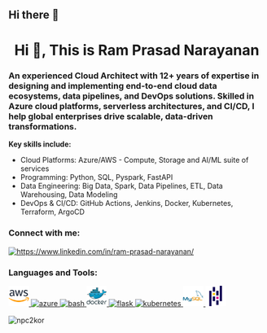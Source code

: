 ## Hi there 👋
<h1 align="center">Hi 👋, This is Ram Prasad Narayanan</h1>
<h3 align="left">An experienced Cloud Architect with 12+ years of expertise in designing and implementing end-to-end cloud data ecosystems, data pipelines, and DevOps solutions. Skilled in Azure cloud platforms, serverless architectures, and CI/CD, I help global enterprises drive scalable, data-driven transformations.</h3>

**Key skills include:**

 - Cloud Platforms: Azure/AWS - Compute, Storage and AI/ML suite of services
 - Programming: Python, SQL, Pyspark, FastAPI
 - Data Engineering: Big Data, Spark, Data Pipelines, ETL, Data Warehousing, Data Modeling
 - DevOps & CI/CD: GitHub Actions, Jenkins, Docker, Kubernetes, Terraform, ArgoCD

<h3 align="left">Connect with me:</h3>
<p align="left">
<a href="https://linkedin.com/in/https://www.linkedin.com/in/ram-prasad-narayanan/" target="blank"><img align="center" src="https://raw.githubusercontent.com/rahuldkjain/github-profile-readme-generator/master/src/images/icons/Social/linked-in-alt.svg" alt="https://www.linkedin.com/in/ram-prasad-narayanan/" height="30" width="40" /></a>
</p>

<h3 align="left">Languages and Tools:</h3>
<p align="left"> <a href="https://aws.amazon.com" target="_blank" rel="noreferrer"> <img src="https://raw.githubusercontent.com/devicons/devicon/master/icons/amazonwebservices/amazonwebservices-original-wordmark.svg" alt="aws" width="40" height="40"/> </a> <a href="https://azure.microsoft.com/en-in/" target="_blank" rel="noreferrer"> <img src="https://www.vectorlogo.zone/logos/microsoft_azure/microsoft_azure-icon.svg" alt="azure" width="40" height="40"/> </a> <a href="https://www.gnu.org/software/bash/" target="_blank" rel="noreferrer"> <img src="https://www.vectorlogo.zone/logos/gnu_bash/gnu_bash-icon.svg" alt="bash" width="40" height="40"/> </a> <a href="https://www.docker.com/" target="_blank" rel="noreferrer"> <img src="https://raw.githubusercontent.com/devicons/devicon/master/icons/docker/docker-original-wordmark.svg" alt="docker" width="40" height="40"/> </a> <a href="https://flask.palletsprojects.com/" target="_blank" rel="noreferrer"> <img src="https://www.vectorlogo.zone/logos/pocoo_flask/pocoo_flask-icon.svg" alt="flask" width="40" height="40"/> </a> <a href="https://kubernetes.io" target="_blank" rel="noreferrer"> <img src="https://www.vectorlogo.zone/logos/kubernetes/kubernetes-icon.svg" alt="kubernetes" width="40" height="40"/> </a> <a href="https://www.mysql.com/" target="_blank" rel="noreferrer"> <img src="https://raw.githubusercontent.com/devicons/devicon/master/icons/mysql/mysql-original-wordmark.svg" alt="mysql" width="40" height="40"/> </a> <a href="https://pandas.pydata.org/" target="_blank" rel="noreferrer"> <img src="https://raw.githubusercontent.com/devicons/devicon/2ae2a900d2f041da66e950e4d48052658d850630/icons/pandas/pandas-original.svg" alt="pandas" width="40" height="40"/> </a>

<p><img align="center" src="https://github-readme-stats.vercel.app/api/top-langs?username=npc2kor&show_icons=true&locale=en&layout=compact" alt="npc2kor" /></p>

<!--
**npc2kor/npc2kor** is a ✨ _special_ ✨ repository because its `README.md` (this file) appears on your GitHub profile.
-->
